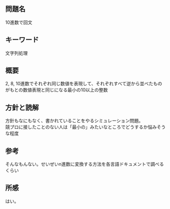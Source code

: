 ## 問題名
10進数で回文
## キーワード
文字列処理
## 概要
2, 8, 10進数でそれぞれ同じ数値を表現して、それぞれすべて逆から並べたものがもとの数値表現と同じになる最小の10以上の整数
## 方針と読解
方針もなにもなく、書かれていることをやるシミュレーション問題。  
競プロに接したことのない人は「最小の」みたいなところでどうするか悩みそうな程度
## 参考
そんなもんない。せいぜいn進数に変換する方法を各言語ドキュメントで調べるくらい
## 所感
はい。
